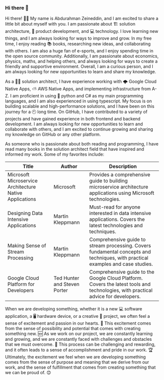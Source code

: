 ### Hi there 👋

<!--
**aboudzein/aboudzein** is a ✨ _special_ ✨ repository because its `README.md` (this file) appears on your GitHub profile.



Here are some ideas to get you started:

- 🔭 I’m currently working on ...
- 🌱 I’m currently learning ...
- 👯 I’m looking to collaborate on ...
- 🤔 I’m looking for help with ...
- 💬 Ask me about ...
- 📫 How to reach me: ...
- 😄 Pronouns: ...
- ⚡ Fun fact: ...
-->



Hi there! 🙋‍♂️ My name is Abdurahman Zeineddin, and I am excited to share a little bit about myself with you. I am passionate about 🏗️ solution architecture, 📱 product development, and 💻 technology. I love learning new things, and I am always looking for ways to improve and grow. In my free time, I enjoy reading 📚 books, researching new ideas, and collaborating with others. I am also a huge fan of e-sports, and I enjoy spending time in the open source community. Additionally, I am passionate about economics, physics, maths, and helping others, and always looking for ways to create a friendly and supportive environment. Overall, I am a curious person, and I am always looking for new opportunities to learn and share my knowledge.

As a 🧑‍💼 solution architect, I have experience working with 🌩️ Google Cloud Native Apps, ⛅️ AWS Native Apps, and implementing infrastructure from A-Z. I am proficient in using 🐍 python and C# as my main programming languages, and I am also experienced in using typescript. My focus is on building scalable and high-performance solutions, and I have been on this journey for a 🕙 long time. On GitHub, I have contributed to a variety of projects and have gained experience in both frontend and backend development. I am always looking for new opportunities to learn and collaborate with others, and I am excited to continue growing and sharing my knowledge on GitHub or any other platform.

As someone who is passionate about both reading and programming, I have read many books in the solution architect field that have inspired and informed my work. Some of my favorites include:

| Title                                               | Author         | Description                                                                                                              |
|--------------------------------------------------|----------------|--------------------------------------------------------------------------------------------------------------------------|
| Microsoft Microservice Architecture Native Applications | Microsoft | Provides a comprehensive guide to building microservice architecture applications using Microsoft technologies.           |
| Designing Data Intensive Applications              | Martin Kleppmann | Must-read for anyone interested in data intensive applications. Covers the latest technologies and techniques.                |
| Making Sense of Stream Processing                  | Martin Kleppmann | Comprehensive guide to stream processing. Covers fundamental concepts and techniques, with practical examples and case studies. |
| Google Cloud Platform for Developers              | Ted Hunter and Steven Porter | Comprehensive guide to the Google Cloud Platform. Covers the latest tools and technologies, with practical advice for developers. |

When we are developing something, whether it is a new 💻 software application, a 🖥️ hardware device, or a creative 🎨 project, we often feel a sense of excitement and passion in our hearts. 💙 This excitement comes from the sense of possibility and potential that comes with creating something new. 🆕 As we work on our project, we are constantly learning and growing, and we are constantly faced with challenges and obstacles that we must overcome. 💪 This process can be challenging and rewarding, and it often leads to a sense of accomplishment and pride in our work. 🏆 Ultimately, the excitement we feel when we are developing something comes from the sense of purpose and meaning that we derive from our work, and the sense of fulfillment that comes from creating something that we can be proud of. 😊


